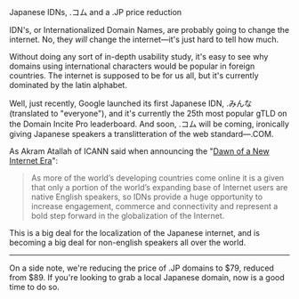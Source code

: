 Japanese IDNs, .コム and a .JP price reduction

IDN's, or Internationalized Domain Names, are probably going to change the internet. No, they *will* change the internet—it's just hard to tell how much. 

Without doing any sort of in-depth usability study, it's easy to see why domains using international characters would be popular in foreign countries. The internet is supposed to be for us all, but it's currently dominated by the latin alphabet. 

Well, just recently, Google launched its first Japanese IDN, .みんな (translated to "everyone"), and it's currently the 25th most popular gTLD on the Domain Incite Pro leaderboard. And soon, .コム will be coming, ironically giving Japanese speakers a translitteration of the web standard—.COM.

As Akram Atallah of ICANN said when announcing the "[Dawn of a New Internet Era](http://blog.icann.org/2013/10/dawn-of-a-new-internet-era/)":

>As more of the world’s developing countries come online it is a given that only a portion of the world’s expanding base of Internet users are native English speakers, so IDNs provide a huge opportunity to increase engagement, commerce and connectivity and represent a bold step forward in the globalization of the Internet.

This is a big deal for the localization of the Japanese internet, and is becoming a big deal for non-english speakers all over the world.



***

On a side note, we're reducing the price of .JP domains to $79, reduced from $89. If you're looking to grab a local Japanese domain, now is a good time to do so. 